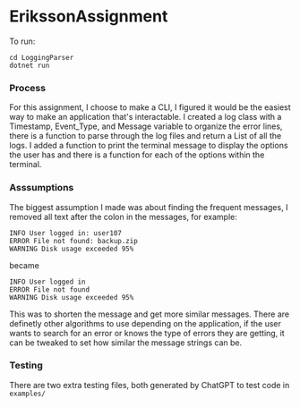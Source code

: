 # ErikssonAssignment

To run:

```console
cd LoggingParser
dotnet run
```

### Process

For this assignment, I choose to make a CLI, I figured it would be the easiest way to make an application that's interactable. I created a log class with a Timestamp, Event_Type, and Message variable to organize the error lines, there is a function to parse through the log files and return a List of all the logs. I added a function to print the terminal message to display the options the user has and there is a function for each of the options within the terminal.

### Asssumptions

The biggest assumption I made was about finding the frequent messages, I removed all text after the colon in the messages, for example:

```
INFO User logged in: user107
ERROR File not found: backup.zip
WARNING Disk usage exceeded 95%
```

became

```
INFO User logged in
ERROR File not found
WARNING Disk usage exceeded 95%
```

This was to shorten the message and get more similar messages. There are definetly other algorithms to use depending on the application, if the user wants to search for an error or knows the type of errors they are getting, it can be tweaked to set how similar the message strings can be.

### Testing

There are two extra testing files, both generated by ChatGPT to test code in `examples/`
